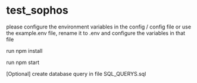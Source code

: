 # test_sophos

please configure the environment variables in the config / config file or use the example.env file, rename it to .env and configure the variables in that file

run npm install

run npm start

[Optional] create database query in file SQL_QUERYS.sql

